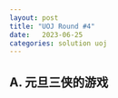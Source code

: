 ```yaml
---
layout: post
title: "UOJ Round #4"
date:   2023-06-25
categories: solution uoj
---
```


## A. 元旦三侠的游戏

### 